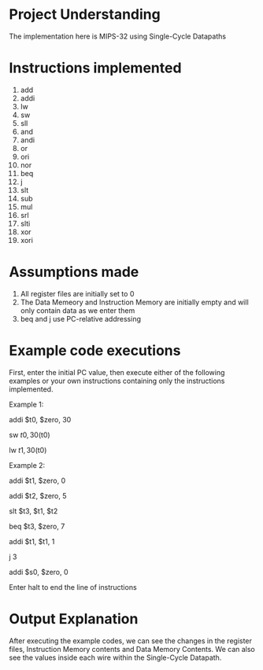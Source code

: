 # Project Understanding
The implementation here is MIPS-32 using Single-Cycle Datapaths

# Instructions implemented
1. add
2. addi
3. lw
4. sw
5. sll
6. and
7. andi
8. or
9. ori
10. nor
11. beq
12. j
13. slt
14. sub
15. mul
16. srl
17. slti
18. xor
19. xori


# Assumptions made
1. All register files are initially set to 0
2. The Data Memeory and Instruction Memory are initially empty and will only contain data as we enter them
3.  beq and j use PC-relative addressing

# Example code executions
First, enter the initial PC value, then execute either of the following examples or your own instructions containing only the instructions implemented.

Example 1:

addi $t0, $zero, 30

sw $t0, 30 ($t0)

lw $t1, 30($t0)


Example 2:

addi $t1, $zero, 0

addi $t2, $zero, 5

slt $t3, $t1, $t2

beq $t3, $zero, 7

addi $t1, $t1, 1

j 3

addi $s0, $zero, 0


Enter halt to end the line of instructions

# Output Explanation
After executing the example codes, we can see the changes in the register files, Instruction Memory contents and Data Memory Contents.
We can also see the values inside each wire within the Single-Cycle Datapath.



